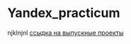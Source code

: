# Yandex_practicum
njklnjnl
[ссыдка на выпускные проекты](https://github.com/trutneva-k/Yandex_practicum/tree/graduate_projects)
